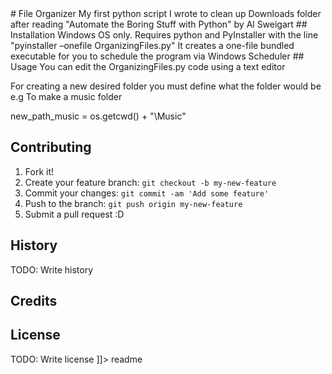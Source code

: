 <content>
# File Organizer
My first python script I wrote to clean up Downloads folder after reading "Automate the Boring Stuff with Python" by Al Sweigart
## Installation
Windows OS only.
Requires python and PyInstaller with the line "pyinstaller –onefile OrganizingFiles.py" 
It creates a one-file bundled executable for you to schedule the program via Windows Scheduler
## Usage
You can edit the OrganizingFiles.py code using a text editor

For creating a new desired folder you must define what the folder would be
e.g 
To make a music folder

new_path_music = os.getcwd() + "\Music"

## Contributing
1. Fork it!
2. Create your feature branch: `git checkout -b my-new-feature`
3. Commit your changes: `git commit -am 'Add some feature'`
4. Push to the branch: `git push origin my-new-feature`
5. Submit a pull request :D

## History
TODO: Write history
## Credits

## License
TODO: Write license
]]></content>
  <tabTrigger>readme</tabTrigger>

